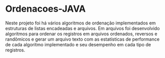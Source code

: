 # Ordenacoes-JAVA


Neste projeto foi há vários algoritmos de ordenação implementados em estruturas de listas encadeadas e arquivos.
Em arquivos foi desenvolvido algoritmos para ordenar os registros em arquivos ordenados, reversos e randômicos e gerar um arquivo texto com as estatísticas de performance de cada algoritmo implementado e seu desempenho em cada tipo de registros.
